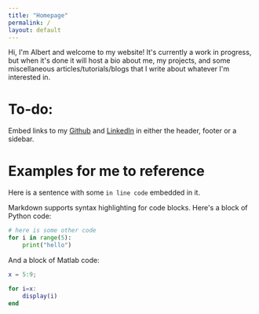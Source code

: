 ```yaml
---
title: "Homepage"
permalink: /
layout: default
---
```


Hi, I'm Albert and welcome to my website! It's currently a work in progress, but when it's done it will host a bio about me, my projects, and some miscellaneous articles/tutorials/blogs that I write about whatever I'm interested in.

# To-do:
Embed links to my [Github](https://github.com/abhchow) and [LinkedIn](https://www.linkedin.com/in/abhchow/) in either the header, footer or a sidebar.

# Examples for me to reference

Here is a sentence with some `in line code` embedded in it.

Markdown supports syntax highlighting for code blocks. Here's a block of Python code:
```python
# here is some other code
for i in range(5):
    print("hello")
```

And a block of Matlab code:
```matlab
x = 5:9;

for i=x:
    display(i)
end
```